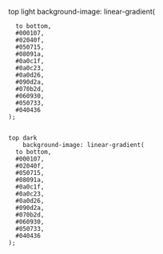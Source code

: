
top light
background-image: linear-gradient(
  
      to bottom,
      #000107,
      #02040f,
      #050715,
      #08091a,
      #0a0c1f,
      #0a0c23,
      #0a0d26,
      #090d2a,
      #070b2d,
      #060930,
      #050733,
      #040436
    );


    top dark
        background-image: linear-gradient(
      to bottom,
      #000107,
      #02040f,
      #050715,
      #08091a,
      #0a0c1f,
      #0a0c23,
      #0a0d26,
      #090d2a,
      #070b2d,
      #060930,
      #050733,
      #040436
    );